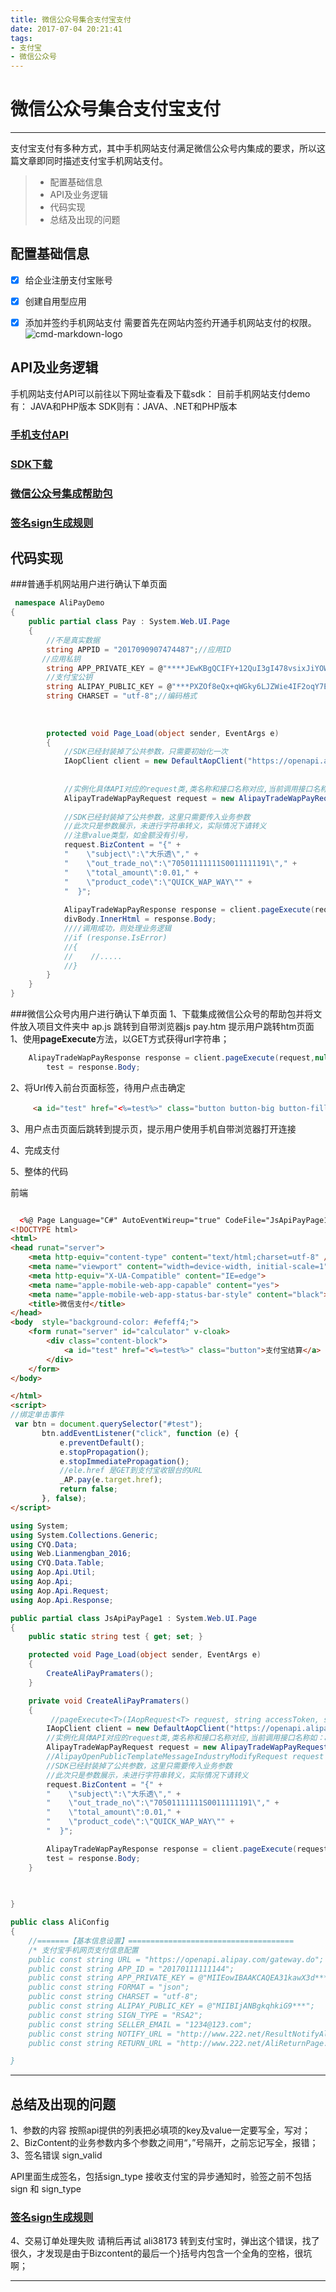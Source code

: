 ```yaml
---
title: 微信公众号集合支付宝支付
date: 2017-07-04 20:21:41
tags: 
- 支付宝
- 微信公众号
---
```


# 微信公众号集合支付宝支付

------

支付宝支付有多种方式，其中手机网站支付满足微信公众号内集成的要求，所以这篇文章即同时描述支付宝手机网站支付。



> * 配置基础信息
> * API及业务逻辑
> * 代码实现
> * 总结及出现的问题

<!--more-->

## 配置基础信息
- [x] 给企业注册支付宝账号
- [x] 创建自用型应用
- [x] 添加并签约手机网站支付
需要首先在网站内签约开通手机网站支付的权限。
![cmd-markdown-logo](https://user-images.githubusercontent.com/20961472/27821257-357d8c52-60d4-11e7-8e79-927b910370d3.png)




## API及业务逻辑
手机网站支付API可以前往以下网址查看及下载sdk：
目前手机网站支付demo有： JAVA和PHP版本
SDK则有：JAVA、.NET和PHP版本
### [手机支付API](https://docs.open.alipay.com/203/)
### [SDK下载](https://docs.open.alipay.com/54/103419)
### [微信公众号集成帮助包](http://p.tb.cn/rmsportal_6680_alipay_in_weixin_demo.zip?spm=a219a.7629140.0.0.XfIWmS&file=rmsportal_6680_alipay_in_weixin_demo.zip)
### [签名sign生成规则](https://doc.open.alipay.com/docs/doc.htm?docType=1&articleId=106118)
## 代码实现

###普通手机网站用户进行确认下单页面

```csharp
 namespace AliPayDemo
{
    public partial class Pay : System.Web.UI.Page
    {
        //不是真实数据
        string APPID = "2017090907474487";//应用ID
       //应用私钥
        string APP_PRIVATE_KEY = @"****JEwKBgQCIFY+12QuI3gI478vsixJiYOWJb2T7MRr0Zlg2n3fnQWnVB2gOkSgls/CHM3y+d/GQRJRE5aFWa2Xt";
        //支付宝公钥
        string ALIPAY_PUBLIC_KEY = @"***PXZOf8eQx+qWGky6LJZWie4IF2oqY7El1nps2qVg1IbQkDdIMNSr2a2nQF5GwSpVcF7bRZeNG2qgs3EjHu4hGqXMWbg6Fvs1iigiBYfkzQIDAQAB";
        string CHARSET = "utf-8";//编码格式
        
        
        
        protected void Page_Load(object sender, EventArgs e)
        {
            //SDK已经封装掉了公共参数，只需要初始化一次
            IAopClient client = new DefaultAopClient("https://openapi.alipay.com/gateway.do", APPID, APP_PRIVATE_KEY, "json", "1.0", "RSA2", ALIPAY_PUBLIC_KEY, CHARSET, false);
            
            
            //实例化具体API对应的request类,类名称和接口名称对应,当前调用接口名称如：alipay.trade.wap.pay.request 
            AlipayTradeWapPayRequest request = new AlipayTradeWapPayRequest();
          
            //SDK已经封装掉了公共参数，这里只需要传入业务参数
            //此次只是参数展示，未进行字符串转义，实际情况下请转义
            //注意value类型，如金额没有引号，
            request.BizContent = "{" +
            "    \"subject\":\"大乐透\"," +
            "    \"out_trade_no\":\"70501111111S0011111191\"," +
            "    \"total_amount\":0.01," +
            "    \"product_code\":\"QUICK_WAP_WAY\"" +
            "  }";
            
            AlipayTradeWapPayResponse response = client.pageExecute(request);
            divBody.InnerHtml = response.Body;
            ////调用成功，则处理业务逻辑
            //if (response.IsError)
            //{
            //    //.....
            //}
        }
    }
}
```
###微信公众号内用户进行确认下单页面
1、下载集成微信公众号的帮助包并将文件放入项目文件夹中
    ap.js  跳转到自带浏览器js
    pay.htm 提示用户跳转htm页面
1、使用**pageExecute**方法，以GET方式获得url字符串；
```c#
    AlipayTradeWapPayResponse response = client.pageExecute(request,null,"GET");
        test = response.Body;
```
2、将Url传入前台页面<a>标签，待用户点击确定
```html
     <a id="test" href="<%=test%>" class="button button-big button-fill">支付宝结算</a>
```
3、用户点击页面后跳转到提示页，提示用户使用手机自带浏览器打开连接

4、完成支付

5、整体的代码

前端
```html

  <%@ Page Language="C#" AutoEventWireup="true" CodeFile="JsApiPayPage1.aspx.cs" Inherits="JsApiPayPage1" %>
<!DOCTYPE html>
<html>
<head runat="server">
    <meta http-equiv="content-type" content="text/html;charset=utf-8" />
    <meta name="viewport" content="width=device-width, initial-scale=1" />
    <meta http-equiv="X-UA-Compatible" content="IE=edge">
    <meta name="apple-mobile-web-app-capable" content="yes">
    <meta name="apple-mobile-web-app-status-bar-style" content="black">
    <title>微信支付</title>
</head>
<body  style="background-color: #efeff4;">
    <form runat="server" id="calculator" v-cloak>
        <div class="content-block">
            <a id="test" href="<%=test%>" class="button">支付宝结算</a>
        </div>
    </form>
</body>

</html>
<script>
//绑定单击事件
 var btn = document.querySelector("#test");
       btn.addEventListener("click", function (e) {
           e.preventDefault();
           e.stopPropagation();
           e.stopImmediatePropagation();
           //ele.href 是GET到支付宝收银台的URL
           _AP.pay(e.target.href);
           return false;
       }, false);
</script>

```
   
   
```csharp
using System;
using System.Collections.Generic;
using CYQ.Data;
using Web.Lianmengban_2016;
using CYQ.Data.Table;
using Aop.Api.Util;
using Aop.Api;
using Aop.Api.Request;
using Aop.Api.Response;

public partial class JsApiPayPage1 : System.Web.UI.Page
{
    public static string test { get; set; }

    protected void Page_Load(object sender, EventArgs e)
    {
        CreateAliPayPramaters();
    }

    private void CreateAliPayPramaters()
    {
         //pageExecute<T>(IAopRequest<T> request, string accessToken, string reqMethod) where T : AopResponse
        IAopClient client = new DefaultAopClient("https://openapi.alipay.com/gateway.do", AliConfig.APP_ID, AliConfig.APP_PRIVATE_KEY, "json", "1.0", "RSA2", AliConfig.ALIPAY_PUBLIC_KEY, AliConfig.CHARSET, false);
        //实例化具体API对应的request类,类名称和接口名称对应,当前调用接口名称如：alipay.open.public.template.message.industry.modify 
        AlipayTradeWapPayRequest request = new AlipayTradeWapPayRequest();
        //AlipayOpenPublicTemplateMessageIndustryModifyRequest request = new AlipayOpenPublicTemplateMessageIndustryModifyRequest();
        //SDK已经封装掉了公共参数，这里只需要传入业务参数
        //此次只是参数展示，未进行字符串转义，实际情况下请转义
        request.BizContent = "{" +
        "    \"subject\":\"大乐透\"," +
        "    \"out_trade_no\":\"70501111111S0011111191\"," +
        "    \"total_amount\":0.01," +
        "    \"product_code\":\"QUICK_WAP_WAY\"" +
        "  }";

        AlipayTradeWapPayResponse response = client.pageExecute(request,null,"GET");
        test = response.Body;
    }

    
    
}

```

```csharp
public class AliConfig
{
    //=======【基本信息设置】=====================================
    /* 支付宝手机网页支付信息配置
    public const string URL = "https://openapi.alipay.com/gateway.do";
    public const string APP_ID = "20170111111144";
    public const string APP_PRIVATE_KEY = @"MIIEowIBAAKCAQEA31kawX3d***t";
    public const string FORMAT = "json";
    public const string CHARSET = "utf-8";
    public const string ALIPAY_PUBLIC_KEY = @"MIIBIjANBgkqhkiG9***";
    public const string SIGN_TYPE = "RSA2";
    public const string SELLER_EMAIL = "1234@123.com";
    public const string NOTIFY_URL = "http://www.222.net/ResultNotifyAliPay.aspx";
    public const string RETURN_URL = "http://www.222.net/AliReturnPage.aspx";

}
```

----------


## 总结及出现的问题

1、参数的内容
按照api提供的列表把必填项的key及value一定要写全，写对；
2、BizContent的业务参数内多个参数之间用“，”号隔开，之前忘记写全，报错；
3、签名错误
sign_valid

API里面生成签名，包括sign_type
接收支付宝的异步通知时，验签之前不包括sign 和 sign_type
### [签名sign生成规则](https://doc.open.alipay.com/docs/doc.htm?docType=1&articleId=106118)


4、交易订单处理失败 请稍后再试 ali38173
转到支付宝时，弹出这个错误，找了很久，才发现是由于Bizcontent的最后一个}括号内包含一个全角的空格，很坑啊；





------


